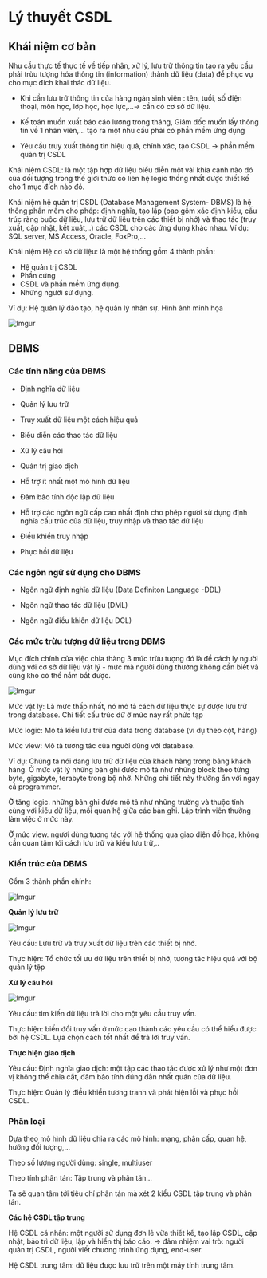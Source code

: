 # Lý thuyết CSDL

## Khái niệm cơ bản

Nhu cầu thực tế thực tế về tiếp nhân, xử lý, lưu trữ thông tin tạo ra yêu cầu phải trừu tượng hóa thông tin (information) thành dữ liệu (data) 
để phục vụ cho mục đích khai thác dữ liệu.

* Khi cần lưu trữ thông tin của hàng ngàn sinh viên : tên, tuổi, số điện thoại, môn học, lớp học, học lực,...-> cần có cơ sở dữ liệu.

* Kế toán muốn xuất báo cáo lương trong tháng, Giám đốc muốn lấy thông tin về 1 nhân viên,... tạo ra một nhu cầu phải có phần mềm ứng dụng 

* Yêu cầu truy xuất thông tin hiệu quả, chính xác, tạo CSDL -> phần mềm quản trị CSDL

Khái niệm CSDL: là một tập hợp dữ liệu biểu diễn một vài khía cạnh nào đó của đối tượng trong thế giới thức có liên hệ logic thống nhất
được thiết kế cho 1 mục đích nào đó.

Khái niệm hệ quản trị CSDL (Database Management System- DBMS) là hệ thống phần mềm cho phép: định nghĩa, tạo lập (bao gồm xác định kiểu, cấu trúc
ràng buộc dữ liệu, lưu trữ dữ liệu trên các thiết bị nhớ) và thao tác (truy xuất, cập nhật, kết xuât,..) các CSDL cho các ứng dụng khác nhau. 
Ví dụ: SQL server, MS Access, Oracle, FoxPro,...

Khái niệm Hệ cơ sở dữ liệu: là một hệ thống gồm 4 thành phần:
* Hệ quản trị CSDL
* Phần cứng
* CSDL và phần mềm ứng dụng.
* Những người sử dụng. 

Ví dụ: Hệ quản lý đào tạo, hệ quản lý nhân sự. Hình ảnh minh họa

![Imgur](https://i.imgur.com/dfsLvlT.png)

## DBMS

### Các tính năng của DBMS 

* Định nghĩa dữ liệu

* Quản lý lưu trữ

* Truy xuất dữ liệu một cách hiệu quả

* Biểu diễn các thao tác dữ liệu

* Xử lý câu hỏi

* Quản trị giao dịch

* Hỗ trợ ít nhất một mô hình dữ liệu

* Đảm bảo tính độc lập dữ liệu

* Hỗ trợ các ngôn ngữ cấp cao nhất định cho phép người sử dụng định nghĩa cấu trúc của dữ liệu, truy nhập và thao tác dữ liệu

* Điều khiển truy nhập

* Phục hồi dữ liệu

### Các ngôn ngữ sử dụng cho DBMS

* Ngôn ngữ định nghĩa dữ liệu (Data Definiton Language -DDL)

* Ngôn ngữ thao tác dữ liệu (DML)

* Ngôn ngữ điều khiển dữ liệu DCL) 

### Các mức trừu tượng dữ liệu trong DBMS

Mục đích chính của việc chia thàng 3 mức trừu tượng đó là để cách ly người dùng với cơ sở dữ liệu vật lý - mức mà người dùng thường không cần biết 
và cũng khó có thể nắm bắt được.

![Imgur](https://i.imgur.com/vAUIxmA.png)

Mức vật lý: Là mức thấp nhất, nó mô tả cách dữ liệu thực sự được lưu trữ trong database. Chi tiết cấu trúc dữ ở mức này rất phức tạp

Mức logic: Mô tả kiểu lưu trữ của data trong database (ví dụ theo cột, hàng)

Mức view: Mô tả tương tác của người dùng với database.

Ví dụ: Chúng ta nói đang lưu trữ dữ liệu của khách hàng trong bảng khách hàng. Ở mức vật lý những bản ghi được mô tả như những block theo từng byte, gigabyte, terabyte trong 
bộ nhớ. Những chi tiết này thường ẩn với ngay cả programmer. 

Ở tâng logic. những bản ghi được mô tả như những trường và thuộc tính cùng với kiểu dữ liệu, mối quan hệ giữa các bản ghi. Lập trình viên thường làm việc ở mức này. 

Ở mức view. người dùng tương tác với hệ thống qua giao diện đồ họa, không cần quan tâm tới cách lưu trữ và kiểu lưu trữ,..

### Kiến trúc của DBMS

Gồm 3 thành phần chính: 

![Imgur](https://i.imgur.com/1L56afV.png)

**Quản lý lưu trữ** 

![Imgur](https://i.imgur.com/GZzYW21.png)

Yêu cầu: Lưu trữ và truy xuất dữ liệu trên các thiết bị nhớ.

Thực hiện: Tổ chức tối ưu dữ liệu trên thiết bị nhớ, tương tác hiệu quả với bộ quản lý tệp

**Xử lý câu hỏi**

![Imgur](https://i.imgur.com/djXiDbp.png)

Yêu cầu: tìm kiến dữ liệu trả lời cho một yêu cầu truy vấn.

Thực hiện: biến đổi truy vấn ở mức cao thành các yêu cầu có thể hiểu được bởi hệ CSDL. Lựa chọn cách tốt nhất để trả lời truy vấn.

**Thực hiện giao dịch**

Yêu cầu: Định nghĩa giao dịch: một tập các thao tác được xử lý như một đơn vị không thể chia cắt, đảm bảo tính đúng đắn nhất quán của dữ liệu.

Thực hiện: Quản lý điều khiển tương tranh và phát hiện lỗi và phục hồi CSDL.

### Phân loại

Dựa theo mô hình dữ liệu chia ra các mô hình: mạng, phân cấp, quan hệ, hướng đối tượng,...

Theo số lượng người dùng: single, multiuser

Theo tính phân tán: Tập trung và phân tán...

Ta sẽ quan tâm tới tiêu chí phân tán mà xét 2 kiểu CSDL tập trung và phân tán. 

**Các hệ CSDL tập trung**

Hệ CSDL cá nhân: một người sử dụng đơn lẻ vừa thiết kế, tạo lập CSDL, cập nhật, bảo trì dữ liệu, lập và hiển thị báo cáo.
→ đảm nhiệm vai trò: người quản trị CSDL, người viết chương trình ứng dụng, end-user.

Hệ CSDL trung tâm: dữ liệu được lưu trữ trên một máy tính trung tâm.






